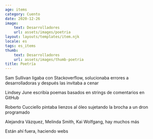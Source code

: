 ```yaml
---
age: items
category: Cuento
date: 2020-12-26
image:
    text: Desarrolladores
    url: assets/images/poetria
layout: layouts/templates/item.njk
locale: es
tags: es_items
thumb:
    text: Desarrolladores
    url: assets/images/thumb-poetria
title: Poetría
---
```


Sam Sullivan ligaba con Stackoverflow, solucionaba errores a desarrolladoras y después las invitaba a cenar

Lindsey June escribía poemas basados en strings de comentarios en GitHub

Roberto Cucciello pintaba lienzos al óleo sujetando la brocha a un dron programado

Alejandra Vázquez, Melinda Smith, Kai Wolfgang, hay muchos más

Están ahí fuera, haciendo webs


